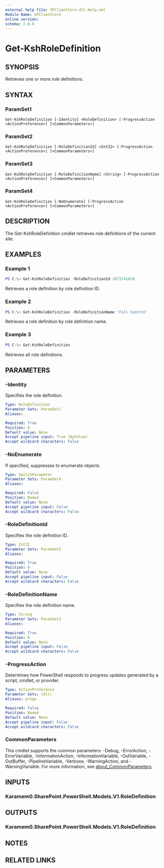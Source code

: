 ```yaml
---
external help file: SPClientCore.dll-Help.xml
Module Name: SPClientCore
online version:
schema: 2.0.0
---
```


# Get-KshRoleDefinition

## SYNOPSIS
Retrieves one or more role definitions.

## SYNTAX

### ParamSet1
```
Get-KshRoleDefinition [-Identity] <RoleDefinition> [-ProgressAction <ActionPreference>] [<CommonParameters>]
```

### ParamSet2
```
Get-KshRoleDefinition [-RoleDefinitionId] <Int32> [-ProgressAction <ActionPreference>] [<CommonParameters>]
```

### ParamSet3
```
Get-KshRoleDefinition [-RoleDefinitionName] <String> [-ProgressAction <ActionPreference>] [<CommonParameters>]
```

### ParamSet4
```
Get-KshRoleDefinition [-NoEnumerate] [-ProgressAction <ActionPreference>] [<CommonParameters>]
```

## DESCRIPTION
The Get-KshRoleDefinition cmdlet retrieves role definitions of the current site.

## EXAMPLES

### Example 1
```powershell
PS C:\> Get-KshRoleDefinition -RoleDefinitionId 1073741829
```

Retrieves a role definition by role definition ID.

### Example 2
```powershell
PS C:\> Get-KshRoleDefinition -RoleDefinitionName 'Full Control'
```

Retrieves a role definition by role definition name.

### Example 3
```powershell
PS C:\> Get-KshRoleDefinition
```

Retrieves all role definitions.

## PARAMETERS

### -Identity
Specifies the role definition.

```yaml
Type: RoleDefinition
Parameter Sets: ParamSet1
Aliases:

Required: True
Position: 0
Default value: None
Accept pipeline input: True (ByValue)
Accept wildcard characters: False
```

### -NoEnumerate
If specified, suppresses to enumerate objects.

```yaml
Type: SwitchParameter
Parameter Sets: ParamSet4
Aliases:

Required: False
Position: Named
Default value: None
Accept pipeline input: False
Accept wildcard characters: False
```

### -RoleDefinitionId
Specifies the role definition ID.

```yaml
Type: Int32
Parameter Sets: ParamSet2
Aliases:

Required: True
Position: 0
Default value: None
Accept pipeline input: False
Accept wildcard characters: False
```

### -RoleDefinitionName
Specifies the role definition name.

```yaml
Type: String
Parameter Sets: ParamSet3
Aliases:

Required: True
Position: 0
Default value: None
Accept pipeline input: False
Accept wildcard characters: False
```

### -ProgressAction
Determines how PowerShell responds to progress updates generated by a script, cmdlet, or provider.

```yaml
Type: ActionPreference
Parameter Sets: (All)
Aliases: proga

Required: False
Position: Named
Default value: None
Accept pipeline input: False
Accept wildcard characters: False
```

### CommonParameters
This cmdlet supports the common parameters: -Debug, -ErrorAction, -ErrorVariable, -InformationAction, -InformationVariable, -OutVariable, -OutBuffer, -PipelineVariable, -Verbose, -WarningAction, and -WarningVariable. For more information, see [about_CommonParameters](http://go.microsoft.com/fwlink/?LinkID=113216).

## INPUTS

### Karamem0.SharePoint.PowerShell.Models.V1.RoleDefinition

## OUTPUTS

### Karamem0.SharePoint.PowerShell.Models.V1.RoleDefinition

## NOTES

## RELATED LINKS
